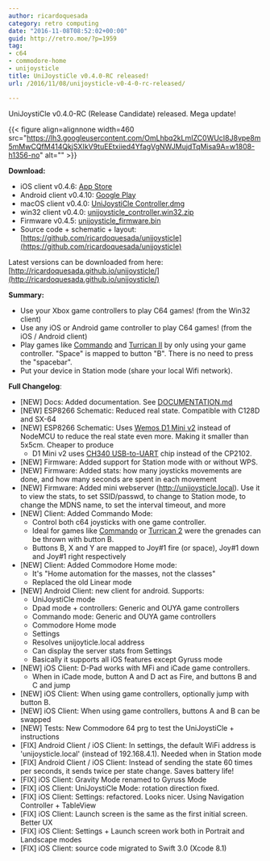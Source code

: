 ```yaml
---
author: ricardoquesada
category: retro computing
date: "2016-11-08T08:52:02+00:00"
guid: http://retro.moe/?p=1959
tag:
- c64
- commodore-home
- unijoysticle
title: UniJoystiCle v0.4.0-RC released!
url: /2016/11/08/unijoysticle-v0-4-0-rc-released/

---
```


UniJoystiCle v0.4.0-RC (Release Candidate) released. Mega update!

{{< figure align=alignnone width=460 src="https://lh3.googleusercontent.com/OmLhbq2kLmIZC0WUcI8J8vpe8m5mMwCQfM414QkjSXIkV9tuEEtxiied4YfagVgNWJMujdTqMisa9A=w1808-h1356-no" alt="" >}}

**Download:**

- iOS client v0.4.6: [App Store](https://itunes.apple.com/us/app/unijoysticle-controller/id1130131741?mt=8)
- Android client v0.4.10: [Google Play](https://play.google.com/store/apps/details?id=moe.retro.unijoysticle)
- macOS client v0.4.0: [UniJoystiCle Controller.dmg](http://ricardoquesada.github.io/unijoysticle/bin/UniJoystiCle%20Controller-v0.4.0.dmg)
- win32 client v0.4.0: [unijoysticle\_controller.win32.zip](http://ricardoquesada.github.io/unijoysticle/bin/unijoysticle_controller-v0.4.0.win32.zip)
- Firmware v0.4.5: [unijoysticle\_firmware.bin](http://ricardoquesada.github.io/unijoysticle/bin/unijoysticle_firmware.bin)
- Source code + schematic + layout:[https://github.com/ricardoquesada/unijoysticle](https://github.com/ricardoquesada/unijoysticle)

Latest versions can be downloaded from
here:[http://ricardoquesada.github.io/unijoysticle/](http://ricardoquesada.github.io/unijoysticle/)

**Summary:**

- Use your Xbox game controllers to play C64 games! (from the Win32 client)
- Use any iOS or Android game controller to play C64 games! (from the iOS / Android client)
- Play games like [Commando](http://gamebase64.com/game.php?id=1602&d=18&h=0) and [Turrican II](http://gamebase64.com/game.php?id=8234&d=18&h=0) by only using your game controller.
  "Space" is mapped to button "B".
  There is no need to press the "spacebar".
- Put your device in Station mode (share your local Wifi network).

**Full Changelog**:

- [NEW] Docs: Added documentation. See [DOCUMENTATION.md](https://github.com/ricardoquesada/unijoysticle/blob/master/DOCUMENTATION.md)
- [NEW] ESP8266 Schematic: Reduced real state. Compatible with C128D and SX-64
- [NEW] ESP8266 Schematic:
  Uses [Wemos D1 Mini v2](https://www.aliexpress.com/store/product/D1-mini-Mini-NodeMcu-4M-bytes-Lua-WIFI-Internet-of-Things-development-board-based-ESP8266/1331105_32529101036.html)
  instead of NodeMCU to reduce the real state even more. Making it smaller than
  5x5cm. Cheaper to produce
    - D1 Mini v2 uses [CH340 USB-to-UART](https://www.wemos.cc/downloads) chip instead of the CP2102.
- [NEW] Firmware: Added support for Station mode with or without WPS.
- [NEW] Firmware: Added stats: how many joysticks movements are done, and how
  many seconds are spent in each movement
- [NEW] Firmware: Added mini webserver (http://unijoysticle.local). Use it to
  view the stats, to set SSID/passwd, to change to Station mode, to
  change the MDNS name, to set the interval timeout, and more
- [NEW] Client: Added Commando Mode:
    - Control both c64 joysticks with one game controller.
    - Ideal for games
      like [Commando](http://gamebase64.com/game.php?id=1602&d=18&h=0)
      or [Turrican 2](http://gamebase64.com/game.php?id=8234&d=18&h=0) were the
      grenades can be thrown with button B.
    - Buttons B, X and Y are mapped to Joy#1 fire (or space), Joy#1 down and
      Joy#1 right respectively
- [NEW] Client: Added Commodore Home mode:
    - It's "Home automation for the masses, not the classes"
    - Replaced the old Linear mode
- [NEW] Android Client: new client for android. Supports:
    - UniJoystiCle mode
    - Dpad mode + controllers: Generic and OUYA game controllers
    - Commando mode: Generic and OUYA game controllers
    - Commodore Home mode
    - Settings
    - Resolves unijoyticle.local address
    - Can display the server stats from Settings
    - Basically it supports all iOS features except Gyruss mode
- [NEW] iOS Client: D-Pad works with MFi and iCade game controllers.
    - When in iCade mode, button A and D act as Fire, and buttons B and C and
      jump
- [NEW] iOS Client: When using game controllers, optionally jump with button
  B.
- [NEW] iOS Client: When using game controllers, buttons A and B can be
  swapped
- [NEW] Tests: New Commodore 64 prg to test the UniJoystiCle + instructions
- [FIX] Android Client / iOS Client: In settings, the default WiFi address
  is 'unijoysticle.local'
  (instead of 192.168.4.1). Needed when in Station mode
- [FIX] Android Client / iOS Client: Instead of sending the state 60 times per
  seconds, it sends twice per state change. Saves battery life!
- [FIX] iOS Client: Gravity Mode renamed to Gyruss Mode
- [FIX] iOS Client: UniJoystiCle Mode: rotation direction fixed.
- [FIX] iOS Client: Settings: refactored. Looks nicer. Using Navigation
  Controller + TableView
- [FIX] iOS Client: Launch screen is the same as the first initial screen.
  Better UX
- [FIX] iOS Client: Settings + Launch screen work both in Portrait and
  Landscape modes
- [FIX] iOS Client: source code migrated to Swift 3.0 (Xcode 8.1)
